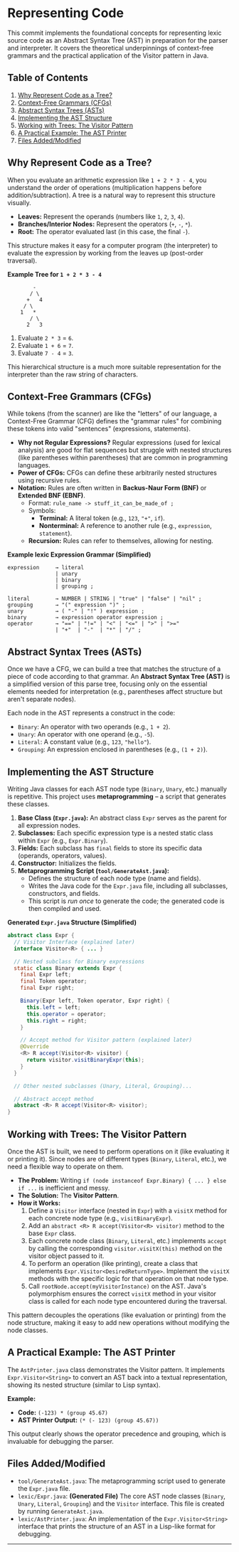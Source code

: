 

# Representing Code

This commit implements the foundational concepts for representing lexic source code as an Abstract Syntax Tree (AST) in preparation for the parser and interpreter. It covers the theoretical underpinnings of context-free grammars and the practical application of the Visitor pattern in Java.

## Table of Contents

1.  [Why Represent Code as a Tree?](#why-represent-code-as-a-tree)
2.  [Context-Free Grammars (CFGs)](#context-free-grammars-cfgs)
3.  [Abstract Syntax Trees (ASTs)](#abstract-syntax-trees-asts)
4.  [Implementing the AST Structure](#implementing-the-ast-structure)
5.  [Working with Trees: The Visitor Pattern](#working-with-trees-the-visitor-pattern)
6.  [A Practical Example: The AST Printer](#a-practical-example-the-ast-printer)
7.  [Files Added/Modified](#files-addedmodified)

## Why Represent Code as a Tree?

When you evaluate an arithmetic expression like `1 + 2 * 3 - 4`, you understand the order of operations (multiplication happens before addition/subtraction). A tree is a natural way to represent this structure visually.

*   **Leaves:** Represent the operands (numbers like `1`, `2`, `3`, `4`).
*   **Branches/Interior Nodes:** Represent the operators (`+`, `-`, `*`).
*   **Root:** The operator evaluated last (in this case, the final `-`).

This structure makes it easy for a computer program (the interpreter) to evaluate the expression by working from the leaves up (post-order traversal).

**Example Tree for `1 + 2 * 3 - 4`**

```
        -
       / \
      +   4
     / \
    1   *
       / \
      2   3
```

1.  Evaluate `2 * 3` = `6`.
2.  Evaluate `1 + 6` = `7`.
3.  Evaluate `7 - 4` = `3`.

This hierarchical structure is a much more suitable representation for the interpreter than the raw string of characters.

## Context-Free Grammars (CFGs)

While tokens (from the scanner) are like the "letters" of our language, a Context-Free Grammar (CFG) defines the "grammar rules" for combining these tokens into valid "sentences" (expressions, statements).

*   **Why not Regular Expressions?** Regular expressions (used for lexical analysis) are good for flat sequences but struggle with nested structures (like parentheses within parentheses) that are common in programming languages.
*   **Power of CFGs:** CFGs can define these arbitrarily nested structures using recursive rules.
*   **Notation:** Rules are often written in **Backus-Naur Form (BNF)** or **Extended BNF (EBNF)**.
    *   Format: `rule_name -> stuff_it_can_be_made_of ;`
    *   Symbols:
        *   **Terminal:** A literal token (e.g., `123`, `"+"`, `if`).
        *   **Nonterminal:** A reference to another rule (e.g., `expression`, `statement`).
    *   **Recursion:** Rules can refer to themselves, allowing for nesting.

**Example lexic Expression Grammar (Simplified)**

```ebnf
expression     → literal
               | unary
               | binary
               | grouping ;

literal        → NUMBER | STRING | "true" | "false" | "nil" ;
grouping       → "(" expression ")" ;
unary          → ( "-" | "!" ) expression ;
binary         → expression operator expression ;
operator       → "==" | "!=" | "<" | "<=" | ">" | ">="
               | "+"  | "-"  | "*" | "/" ;
```

## Abstract Syntax Trees (ASTs)

Once we have a CFG, we can build a tree that matches the structure of a piece of code according to that grammar. An **Abstract Syntax Tree (AST)** is a simplified version of this parse tree, focusing only on the essential elements needed for interpretation (e.g., parentheses affect structure but aren't separate nodes).

Each node in the AST represents a construct in the code:
*   `Binary`: An operator with two operands (e.g., `1 + 2`).
*   `Unary`: An operator with one operand (e.g., `-5`).
*   `Literal`: A constant value (e.g., `123`, `"hello"`).
*   `Grouping`: An expression enclosed in parentheses (e.g., `(1 + 2)`).

## Implementing the AST Structure

Writing Java classes for each AST node type (`Binary`, `Unary`, etc.) manually is repetitive. This project uses **metaprogramming** – a script that generates these classes.

1.  **Base Class (`Expr.java`):** An abstract class `Expr` serves as the parent for all expression nodes.
2.  **Subclasses:** Each specific expression type is a nested static class within `Expr` (e.g., `Expr.Binary`).
3.  **Fields:** Each subclass has `final` fields to store its specific data (operands, operators, values).
4.  **Constructor:** Initializes the fields.
5.  **Metaprogramming Script (`tool/GenerateAst.java`):**
    *   Defines the structure of each node type (name and fields).
    *   Writes the Java code for the `Expr.java` file, including all subclasses, constructors, and fields.
    *   This script is *run once* to generate the code; the generated code is then compiled and used.

**Generated `Expr.java` Structure (Simplified)**

```java
abstract class Expr {
  // Visitor Interface (explained later)
  interface Visitor<R> { ... }

  // Nested subclass for Binary expressions
  static class Binary extends Expr {
    final Expr left;
    final Token operator;
    final Expr right;

    Binary(Expr left, Token operator, Expr right) {
      this.left = left;
      this.operator = operator;
      this.right = right;
    }

    // Accept method for Visitor pattern (explained later)
    @Override
    <R> R accept(Visitor<R> visitor) {
      return visitor.visitBinaryExpr(this);
    }
  }

  // Other nested subclasses (Unary, Literal, Grouping)...

  // Abstract accept method
  abstract <R> R accept(Visitor<R> visitor);
}
```

## Working with Trees: The Visitor Pattern

Once the AST is built, we need to perform operations on it (like evaluating it or printing it). Since nodes are of different types (`Binary`, `Literal`, etc.), we need a flexible way to operate on them.

*   **The Problem:** Writing `if (node instanceof Expr.Binary) { ... } else if ...` is inefficient and messy.
*   **The Solution:** The **Visitor Pattern**.
*   **How it Works:**
    1.  Define a `Visitor` interface (nested in `Expr`) with a `visitX` method for each concrete node type (e.g., `visitBinaryExpr`).
    2.  Add an `abstract <R> R accept(Visitor<R> visitor)` method to the base `Expr` class.
    3.  Each concrete node class (`Binary`, `Literal`, etc.) implements `accept` by calling the corresponding `visitor.visitX(this)` method on the visitor object passed to it.
    4.  To perform an operation (like printing), create a class that implements `Expr.Visitor<DesiredReturnType>`. Implement the `visitX` methods with the specific logic for that operation on that node type.
    5.  Call `rootNode.accept(myVisitorInstance)` on the AST. Java's polymorphism ensures the correct `visitX` method in your visitor class is called for each node type encountered during the traversal.

This pattern decouples the operations (like evaluation or printing) from the node structure, making it easy to add new operations without modifying the node classes.

## A Practical Example: The AST Printer

The `AstPrinter.java` class demonstrates the Visitor pattern. It implements `Expr.Visitor<String>` to convert an AST back into a textual representation, showing its nested structure (similar to Lisp syntax).

**Example:**

*   **Code:** `(-123) * (group 45.67)`
*   **AST Printer Output:** `(* (- 123) (group 45.67))`

This output clearly shows the operator precedence and grouping, which is invaluable for debugging the parser.

## Files Added/Modified

*   `tool/GenerateAst.java`: The metaprogramming script used to generate the `Expr.java` file.
*   `lexic/Expr.java`: **(Generated File)** The core AST node classes (`Binary`, `Unary`, `Literal`, `Grouping`) and the `Visitor` interface. This file is created by running `GenerateAst.java`.
*   `lexic/AstPrinter.java`: An implementation of the `Expr.Visitor<String>` interface that prints the structure of an AST in a Lisp-like format for debugging.

---